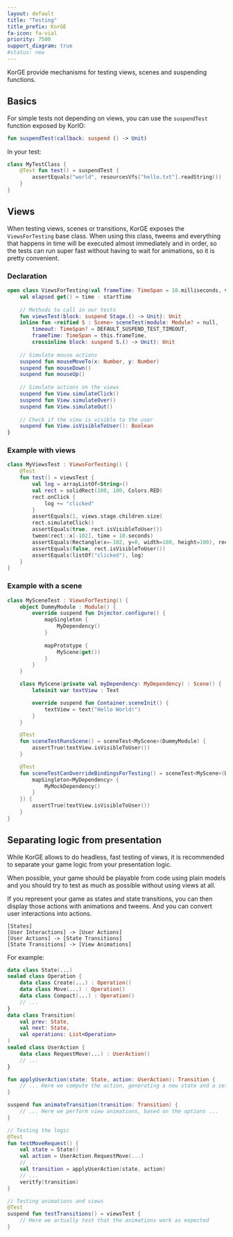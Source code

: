 ```yaml
---
layout: default
title: "Testing"
title_prefix: KorGE
fa-icon: fa-vial
priority: 7500
support_diagram: true
#status: new
---
```


KorGE provide mechanisms for testing views, scenes and suspending functions.



## Basics

For simple tests not depending on views, you can use the `suspendTest` function exposed by KorIO:

```kotlin
fun suspendTest(callback: suspend () -> Unit)
```

In your test:

```kotlin
class MyTestClass {
    @Test fun test() = suspendTest {
        assertEquals("world", resourcesVfs["hello.txt"].readString())
    }
}
```

## Views

When testing views, scenes or transitions, KorGE exposes the `ViewsForTesting` base class.
When using this class, tweens and everything that happens in time will be executed almost immediately and in order,
so the tests can run super fast without having to wait for animations, so it is pretty convenient.

### Declaration

```kotlin
open class ViewsForTesting(val frameTime: TimeSpan = 10.milliseconds, val size: SizeInt = SizeInt(640, 480)) {
    val elapsed get() = time - startTime
    
    // Methods to call in our tests
    fun viewsTest(block: suspend Stage.() -> Unit): Unit
    inline fun <reified S : Scene> sceneTest(module: Module? = null,
        timeout: TimeSpan? = DEFAULT_SUSPEND_TEST_TIMEOUT,
        frameTime: TimeSpan = this.frameTime,
        crossinline block: suspend S.() -> Unit): Unit
    
    // Simulate mouse actions
    suspend fun mouseMoveTo(x: Number, y: Number)
    suspend fun mouseDown()
    suspend fun mouseUp()
    
    // Simulate actions on the views
    suspend fun View.simulateClick()
    suspend fun View.simulateOver()
    suspend fun View.simulateOut()
    
    // Check if the view is visible to the user
    suspend fun View.isVisibleToUser(): Boolean    
}
```

### Example with views

```kotlin
class MyViewsTest : ViewsForTesting() {
    @Test
    fun test() = viewsTest {
        val log = arrayListOf<String>()
        val rect = solidRect(100, 100, Colors.RED)
        rect.onClick {
            log += "clicked"
        }
        assertEquals(1, views.stage.children.size)
        rect.simulateClick()
        assertEquals(true, rect.isVisibleToUser())
        tween(rect::x[-102], time = 10.seconds)
        assertEquals(Rectangle(x=-102, y=0, width=100, height=100), rect.globalBounds)
        assertEquals(false, rect.isVisibleToUser())
        assertEquals(listOf("clicked"), log)
    }
}
```

### Example with a scene

```kotlin
class MySceneTest : ViewsForTesting() {
    object DummyModule : Module() {
        override suspend fun Injector.configure() {
            mapSingleton {
                MyDependency()
            }
            
            mapPrototype {
                MyScene(get())
            }
        }
    }

    class MyScene(private val myDependency: MyDependency) : Scene() {
        lateinit var textView : Text

        override suspend fun Container.sceneInit() {
            textView = text("Hello World!")
        }
    }

    @Test
    fun sceneTestRunsScene() = sceneTest<MyScene>(DummyModule) {
        assertTrue(textView.isVisibleToUser())
    }

    @Test
    fun sceneTestCanOverrideBindingsForTesting() = sceneTest<MyScene>(DummyModule, {
        mapSingleton<MyDependency> {
            MyMockDependency()
        }
    }) {
        assertTrue(textView.isVisibleToUser())
    }
}
```

## Separating logic from presentation

While KorGE allows to do headless, fast testing of views, it is recommended to separate
your game logic from your presentation logic.

When possible, your game should be playable from code using plain models and you should
try to test as much as possible without using views at all.

If you represent your game as states and state transitions, you can then display those
actions with animations and tweens. And you can convert user interactions into actions.

```nomnoml
[States]
[User Interactions] -> [User Actions]
[User Actions] -> [State Transitions]
[State Transitions] -> [View Animations]
```

For example:

```kotlin
data class State(...)
sealed class Operation {
    data class Create(...) : Operation()
    data class Move(...) : Operation()
    data class Compact(...) : Operation()
    // ...
}
data class Transition(
    val prev: State,
    val next: State,
    val operations: List<Operation>
)
sealed class UserAction {
    data class RequestMove(...) : UserAction()
    // ...
}

fun applyUserAction(state: State, action: UserAction): Transition {
    // ... Here we compute the action, generating a new state and a set of internal operations
}

suspend fun animateTransition(transition: Transition) {
    // ... Here we perform view animations, based on the options ...
}

// Testing the logic
@Test
fun testMoveRequest() {
    val state = State()
    val action = UserAction.RequestMove(...)
    // ...
    val transition = applyUserAction(state, action)
    // ...
    veritfy(transition)
}

// Testing animations and views
@Test
suspend fun testTransitions() = viewsTest {
    // Here we actually test that the animations work as expected
}
```
